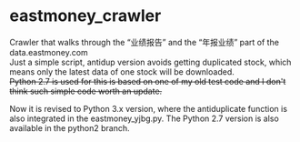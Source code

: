 # eastmoney_crawler  
Crawler that walks through the “业绩报告” and the “年报业绩” part of the data.eastmoney.com  
Just a simple script, antidup version avoids getting duplicated stock, which means only the latest data of one stock will be downloaded.  
<del> Python 2.7 is used for this is based on one of my old test code and I don't think such simple code worth an update. </del>

Now it is revised to Python 3.x version, where the antiduplicate function is also integrated in the eastmoney_yjbg.py. The Python 2.7 version is also available in the python2 branch.
